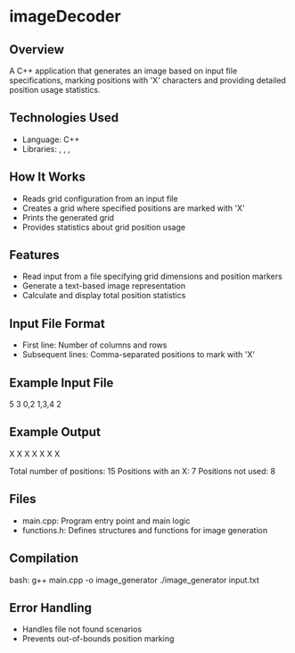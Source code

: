 # imageDecoder

## Overview
A C++ application that generates an image based on input file specifications, marking positions with 'X' characters and providing detailed position usage statistics.

## Technologies Used
- Language: C++
- Libraries: <iostream>, <fstream>, <vector>, <sstream>

## How It Works
- Reads grid configuration from an input file
- Creates a grid where specified positions are marked with 'X'
- Prints the generated grid
- Provides statistics about grid position usage

## Features
- Read input from a file specifying grid dimensions and position markers
- Generate a text-based image representation
- Calculate and display total position statistics

## Input File Format
- First line: Number of columns and rows
- Subsequent lines: Comma-separated positions to mark with 'X'

## Example Input File
5 3
0,2
1,3,4
2

## Example Output
X X
 X X
X X X

Total number of positions: 15
Positions with an X: 7
Positions not used: 8

## Files
- main.cpp: Program entry point and main logic
- functions.h: Defines structures and functions for image generation

## Compilation
bash:
g++ main.cpp -o image_generator
./image_generator input.txt

## Error Handling
- Handles file not found scenarios
- Prevents out-of-bounds position marking
